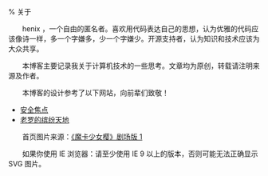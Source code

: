% 关于

　　henix ，一个自由的匿名者。喜欢用代码表达自己的思想，认为优雅的代码应该像诗一样，多一个字嫌多，少一个字嫌少。开源支持者，认为知识和技术应该为大众共享。

　　本博客主要记录我关于计算机技术的一些思考。文章均为原创，转载请注明来源及作者。

　　本博客的设计参考了以下网站，向前辈们致敬！

* [安全焦点](http://www.xfocus.net/)
* [老罗的缤纷天地](http://www.luocong.com/)

　　首页图片来源：[《魔卡少女樱》剧场版 1](https://movie.douban.com/subject/3117775/)

　　如果你使用 IE 浏览器：请至少使用 IE 9 以上的版本，否则可能无法正确显示 SVG 图片。
